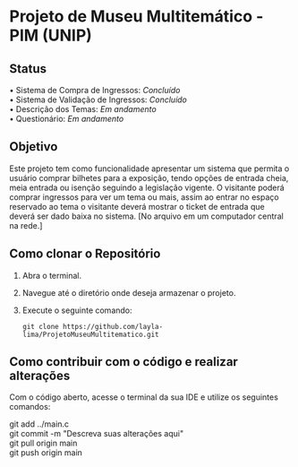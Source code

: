 # Projeto de Museu Multitemático - PIM (UNIP)

## Status
• Sistema de Compra de Ingressos: *Concluído* <br>
• Sistema de Validação de Ingressos: *Concluído* <br>
• Descrição dos Temas: *Em andamento* <br>
• Questionário: *Em andamento* <br>

## Objetivo
Este projeto tem como funcionalidade apresentar um sistema que permita o usuário comprar bilhetes para a exposição, tendo opções de entrada cheia, meia entrada ou isenção seguindo a legislação vigente. O visitante poderá comprar ingressos para ver um tema ou mais, assim ao entrar no espaço reservado ao tema o visitante deverá mostrar o ticket de entrada que deverá ser dado baixa no sistema. [No arquivo em um computador central na rede.]
## Como clonar o Repositório

1. Abra o terminal.
2. Navegue até o diretório onde deseja armazenar o projeto.
3. Execute o seguinte comando:

   ```shell
   git clone https://github.com/layla-lima/ProjetoMuseuMultitematico.git

## Como contribuir com o código e realizar alterações
Com o código aberto, acesse o terminal da sua IDE e utilize os seguintes comandos:


 git add ../main.c <br>
 git commit -m "Descreva suas alterações aqui" <br>
 git pull origin main <br>
 git push origin main <br>
